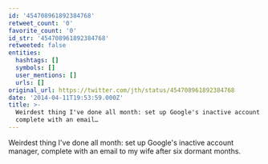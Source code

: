 ```yaml
---
id: '454708961892384768'
retweet_count: '0'
favorite_count: '0'
id_str: '454708961892384768'
retweeted: false
entities:
  hashtags: []
  symbols: []
  user_mentions: []
  urls: []
original_url: https://twitter.com/jth/status/454708961892384768
date: '2014-04-11T19:53:59.000Z'
title: >-
  Weirdest thing I've done all month: set up Google's inactive account manager,
  complete with an email…
---
```


Weirdest thing I've done all month: set up Google's inactive account manager, complete with an email to my wife after six dormant months.